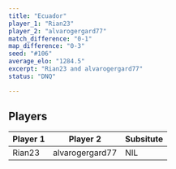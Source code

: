 ```yaml
---
title: "Ecuador"
player_1: "Rian23"
player_2: "alvarogergard77"
match_difference: "0-1"
map_difference: "0-3"
seed: "#106"
average_elo: "1284.5"
excerpt: "Rian23 and alvarogergard77"
status: "DNQ"

---
```

## Players

| Player 1 | Player 2 | Subsitute |
| -- | -- | -- |
| Rian23 | alvarogergard77 | NIL |

